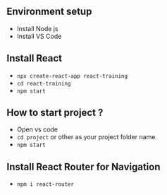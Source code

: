 
## Environment setup
- Install Node js
- Install VS Code

## Install React
- `npx create-react-app react-training`
- `cd react-training`
- `npm start`

## How to start project ?
- Open vs code
- `cd project` or other as your project folder name
- `npm start`

## Install React Router for Navigation
- `npm i react-router`

